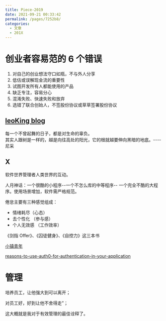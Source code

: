 ```yaml
---
title: Piece-2019
date: 2021-09-21 00:33:42
permalink: /pages/7252b8/
categories: 
  - 文章
  - 201X
---
```


# 创业者容易范的 6 个错误
1. 对自己的创业想法守口如瓶，不与外人分享
2. 低估或误解现金流的重要性
3. 试图开发所有人都能使用的产品
4. 缺乏专注，容易分心
5. 混淆失败、快速失败和放弃
6. 选错了联合创始人，不签股份协议或草草签署股份协议


## [leoKing blog](https://www.cnblogs.com/leoking01/)  
每一个不曾起舞的日子，都是对生命的辜负。  
其实人跟树是一样的，越是向往高处的阳光，它的根就越要伸向黑暗的地底。----尼采

## X
软件世界管理者人类世界的互动。

人月神话：一个很酷的小程序--一个不怎么库的中等程序-- 一个完全不酷的大程序。使用场景增加，软件需严格规范。

倦怠主要有三种感觉组成：  
- 情绪耗尽（心态）
- 去个性化 （参与感）
- 个人无效感 （工作效率）

《剑指 Offer》、《囚徒健身》、《自控力》这三本书

[小镇青年](https://tech.ifeng.com/c/7hoohNBJPVF)

[reasons-to-use-auth0-for-authentication-in-your-application](https://agilie.com/en/blog/reasons-to-use-auth0-for-authentication-in-your-application)

# 管理
培养员工，让他强大到可以离开；

对员工好，好到让他不舍得走”；

这大概就是我对于有效管理的最佳诠释了。


